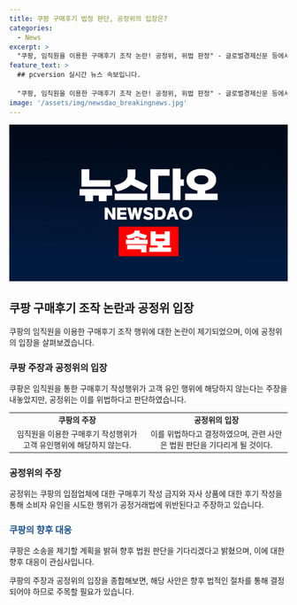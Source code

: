 ```yaml
---
title: 쿠팡 구매후기 법정 판단, 공정위의 입장은?
categories:
  - News
excerpt: >
  "쿠팡, 임직원을 이용한 구매후기 조작 논란! 공정위, 위법 판정" - 글로벌경제신문 등에서는 쿠팡의 주장과 달리, 공정위는 쿠팡의 임직원을 이용한 구매후기 작성행위를 위법으로 판정했다. 쿠팡은 입점업체에는 구매후기 작성을 금지하면서 자사 상품에는 작성 가능하게 하여 공정거래법을 위반한 것으로 밝혀졌으며, 미래에 이에 대한 법정 절차가 진행될 것으로 전망되고 있다.
feature_text: >
  ## pcversion 실시간 뉴스 속보입니다.

  "쿠팡, 임직원을 이용한 구매후기 조작 논란! 공정위, 위법 판정" - 글로벌경제신문 등에서는 쿠팡의 주장과 달리, 공정위는 쿠팡의 임직원을 이용한 구매후기 작성행위를 위법으로 판정했다. 쿠팡은 입점업체에는 구매후기 작성을 금지하면서 자사 상품에는 작성 가능하게 하여 공정거래법을 위반한 것으로 밝혀졌으며, 미래에 이에 대한 법정 절차가 진행될 것으로 전망되고 있다.
image: '/assets/img/newsdao_breakingnews.jpg'
---
```


<p><img src="/assets/img/newsdao_breakingnews.jpg" alt="pcversion 속보" /></p>

<h2 data-ke-size="size26">쿠팡 구매후기 조작 논란과 공정위 입장</h2>

<p data-ke-size="size16"> 
쿠팡의 임직원을 이용한 구매후기 조작 행위에 대한 논란이 제기되었으며, 이에 공정위의 입장을 살펴보겠습니다. 
</p>

<h3>쿠팡 주장과 공정위의 입장</h3>

<p data-ke-size="size16">
쿠팡은 임직원을 통한 구매후기 작성행위가 고객 유인 행위에 해당하지 않는다는 주장을 내놓았지만, 공정위는 이를 위법하다고 판단하였습니다. 
</p>

<table>
  <tr>
    <td style="text-align: center; height: 17px;"><b>쿠팡의 주장</b></td>
    <td style="text-align: center; height: 17px;"><b>공정위의 입장</b></td>
  </tr>
  <tr>
    <td style="text-align: center; height: 17px;">임직원을 이용한 구매후기 작성행위가 고객 유인행위에 해당하지 않는다.</td>
    <td style="text-align: center; height: 17px;">이를 위법하다고 결정하였으며, 관련 사안은 법원 판단을 기다리게 될 것이다.</td>
  </tr>
</table>

<h3>공정위의 주장</h3>

<p data-ke-size="size16">
공정위는 쿠팡의 입점업체에 대한 구매후기 작성 금지와 자사 상품에 대한 후기 작성을 통해 소비자 유인을 시도한 행위가 공정거래법에 위반된다고 주장하고 있습니다.
</p>

<h3><b><span style="color: #1a5490;">쿠팡의 향후 대응</span></b></h3>

<p data-ke-size="size16">
쿠팡은 소송을 제기할 계획을 밝혀 향후 법원 판단을 기다리겠다고 밝혔으며, 이에 대한 향후 대응이 관심사입니다.
</p>

<p data-ke-size="size16">
쿠팡의 주장과 공정위의 입장을 종합해보면, 해당 사안은 향후 법적인 절차를 통해 결정되어야 하므로 주목할 필요가 있습니다.
</p>

